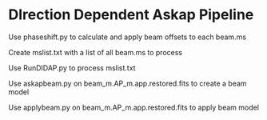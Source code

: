 # DIrection Dependent Askap Pipeline

Use phaseshift.py to calculate and apply beam offsets to each beam.ms 

Create mslist.txt with a list of all beam.ms to process

Use RunDIDAP.py to process mslist.txt

Use askapbeam.py on beam_m.AP_m.app.restored.fits to create a beam model

Use applybeam.py on beam_m.AP_m.app.restored.fits to apply beam model 
